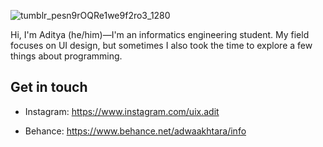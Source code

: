 <p align="center">
 
 ![tumblr_pesn9rOQRe1we9f2ro3_1280](https://user-images.githubusercontent.com/61954842/103282802-74d1ce00-4a09-11eb-94aa-bbfadad20496.gif)
 
</p>
Hi, I'm Aditya (he/him)—I'm an informatics engineering student. My field focuses on UI design, but sometimes I also took the time to explore a few things about programming.

## Get in touch
- Instagram: https://www.instagram.com/uix.adit

- Behance: https://www.behance.net/adwaakhtara/info



